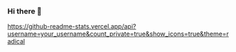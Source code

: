 ### Hi there 👋

https://github-readme-stats.vercel.app/api?username=your_username&count_private=true&show_icons=true&theme=radical

